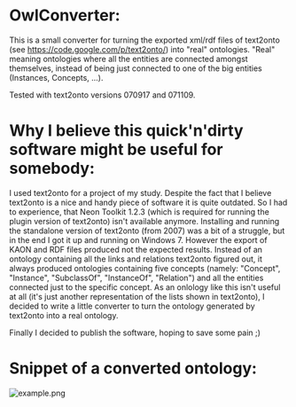 OwlConverter:
============

This is a small converter for turning the exported xml/rdf files of text2onto
(see https://code.google.com/p/text2onto/) into "real" ontologies.
"Real" meaning ontologies where all the entities are connected amongst themselves,
instead of being just connected to one of the big entities (Instances, Concepts, ...).

Tested with text2onto versions 070917 and 071109.

Why I believe this quick'n'dirty software might be useful for somebody:
=======================================================================

I used text2onto for a project of my study.
Despite the fact that I believe text2onto is a nice and handy piece of software it is quite outdated.
So I had to experience, that Neon Toolkit 1.2.3 (which is required for running the plugin version of text2onto) isn't available anymore.
Installing and running the standalone version of text2onto (from 2007) was a bit of a struggle, but in the end I got it up and running on Windows 7. However the export of KAON and RDF files produced not the expected results. Instead of an ontology containing all the links and relations text2onto figured out, it always produced ontologies containing five concepts (namely: "Concept", "Instance", "SubclassOf", "InstanceOf", "Relation") and all the entities connected just to the specific concept. As an onlology like this isn't useful at all (it's just another representation of the lists shown in text2onto), I decided to write a little converter to turn the ontology generated by text2onto into a real ontology.

Finally I decided to publish the software, hoping to save some pain ;)


Snippet of a converted ontology:
===============================
![example.png](/../images/example.png?raw=true)
